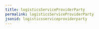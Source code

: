 ```yaml
---
title: logisticsServiceProviderParty
permalink: logisticsServiceProviderParty
jsonid: logisticsserviceproviderparty
---
```

